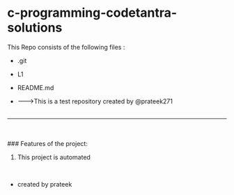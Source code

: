 # c-programming-codetantra-solutions
This Repo consists of the following files :
- .git
- L1
- README.md




- --->This is a test repository created by @prateek271
<br><br>
---
<br><br>###	Features of the project:
<br>
1. This project is automated
<br>


-  created by prateek